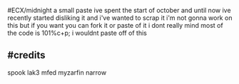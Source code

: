 #ECX/midnight
a small paste ive spent the start of october and until now ive recently started disliking it and i've wanted to scrap it
i'm not gonna work on this but if you want you can fork it or paste of it i dont really mind
most of the code is 101%c+p; i wouldnt paste off of this

## #credits
spook
lak3
mfed
myzarfin
narrow
